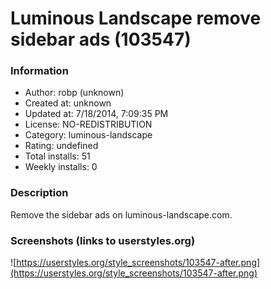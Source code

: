 # Luminous Landscape remove sidebar ads (103547)

### Information
- Author: robp (unknown)
- Created at: unknown
- Updated at: 7/18/2014, 7:09:35 PM
- License: NO-REDISTRIBUTION
- Category: luminous-landscape
- Rating: undefined
- Total installs: 51
- Weekly installs: 0


### Description
Remove the sidebar ads on luminous-landscape.com.


### Screenshots (links to userstyles.org)
![https://userstyles.org/style_screenshots/103547-after.png](https://userstyles.org/style_screenshots/103547-after.png)


